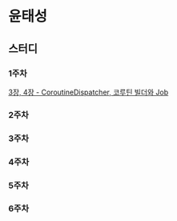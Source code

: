 # 윤태성

## 스터디

### 1주차

[3장, 4장 - CoroutineDispatcher, 코루틴 빌더와 Job](https://elite-rest-b2c.notion.site/1e9c58050752801bb0bec59692014aea?pvs=4)

### 2주차

### 3주차

### 4주차

### 5주차

### 6주차
